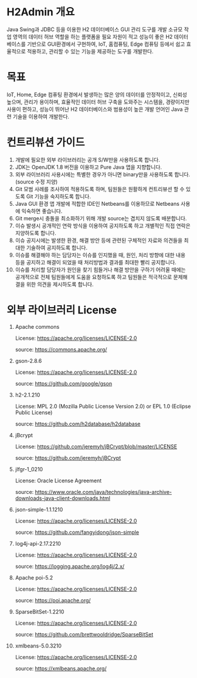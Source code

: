 # H2Admin 개요
Java Swing과 JDBC 등을 이용한 H2 데이터베이스 GUI 관리 도구를 개발
  소규모 작업 영역의 데이터 허브 역할을 하는 플랫폼을 필요 자원이 적고 성능이 좋은 H2 데이터베이스를 기반으로 GUI환경에서 구현하여, IoT, 홈컴퓨팅, Edge 컴퓨팅 등에서 쉽고 효율적으로 적용하고, 관리할 수 있는 기능을 제공하는 도구를 개발한다.
  
# 목표
IoT, Home, Edge 컴퓨팅 환경에서 발생하는 많은 양의 데이터를 안정적이고, 신뢰성 높으며, 관리가 용이하며, 효율적인 데이터 허브 구축을 도와주는 시스템을, 경량이지만 사용이 편하고, 성능이 뛰어난 H2 데이터베이스와 범용성이 높은 개발 언어인 Java 관련 기술을 이용하여 개발한다.

# 컨트리뷰션 가이드
1.	개발에 필요한 외부 라이브러리는 공개 S/W만을 사용하도록 합니다.
2.	JDK는 OpenJDK 1.8 버전을 이용하고 Pure Java 앱을 지향합니다.
3.	외부 라이브러리 사용시에는 특별한 경우가 아니면 binary만을 사용하도록 합니다. (source 수정 지양)
4.	Git 모범 사례를 조사하여 적용하도록 하며, 팀원들은 원활하게 컨트리뷰션 할 수 있도록 Git 기능을 숙지하도록 합니다.
5.	Java GUI 환경 앱 개발에 적합한 IDE인 Netbeans를 이용하므로 Netbeans 사용에 익숙하면 좋습니다.
6.	Git merge시 충돌을 최소화하기 위해 개발 source는 겹치지 않도록 배분합니다.
7.	이슈 발생시 공개적인 연락 방식을 이용하여 공지하도록 하고 개별적인 직접 연락은 지양하도록 합니다.
8.	이슈 공지시에는 발생한 환경, 해결 방안 등에 관련된 구체적인 자료와 의견들을 최대한 기술하여 공지하도록 합니다.
9.	이슈를 해결해야 하는 담당자는 이슈를 인지했을 때, 원인, 처리 방향에 대한 내용 등을 공지하고 해결이 되었을 때 처리방법과 결과를 최대한 빨리 공지합니다.
10.	이슈를 처리할 담당자가 원인을 찾기 힘들거나 해결 방안을 구하기 어려울 때에는 공개적으로 전체 팀원들에게 도움을 요청하도록 하고 팀원들은 적극적으로 문제해결을 위한 의견을 제시하도록 합니다.

# 외부 라이브러리 License

1.	Apache commons

      License: https://apache.org/licenses/LICENSE-2.0
      
      source: https://commons.apache.org/
      
2.	gson-2.8.6

      License: https://apache.org/licenses/LICENSE-2.0
      
      source: https://github.com/google/gson
      
3.	h2-2.1.210

      License: MPL 2.0 (Mozilla Public License Version 2.0) or EPL 1.0 (Eclipse Public License)
      
      source: https://github.com/h2database/h2database
      
4.	jBcrypt 

      License: https://github.com/jeremyh/jBCrypt/blob/master/LICENSE
      
      source: https://github.com/jeremyh/jBCrypt
      
5.	jlfgr-1_0210 

      License: Oracle License Agreement
      
      source: https://www.oracle.com/java/technologies/java-archive-downloads-java-client-downloads.html
      
6.	json-simple-1.1.1210 

      License: https://apache.org/licenses/LICENSE-2.0
      
      source: https://github.com/fangyidong/json-simple
      
7.	log4j-api-2.17.2210 

      License: https://apache.org/licenses/LICENSE-2.0
      
      source: https://logging.apache.org/log4j/2.x/
      
8.	Apache poi-5.2 

      License: https://apache.org/licenses/LICENSE-2.0
      
      source: https://poi.apache.org/
      
9.	SparseBitSet-1.2210 

      License: https://apache.org/licenses/LICENSE-2.0
      
      source: https://github.com/brettwooldridge/SparseBitSet
      
10.	xmlbeans-5.0.3210 

      License: https://apache.org/licenses/LICENSE-2.0
      
      source: https://xmlbeans.apache.org/

